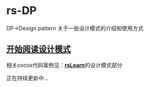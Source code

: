 # rs-DP
DP->Design pattern
关于一些设计模式的介绍和使用方式

## [开始阅读设计模式](./DesignPattern/designMode/README.md)


相关cocos代码案例见：[**rsLearn**](https://github.com/RYQ-A-Q/rsLearn.git)的设计模式部分

正在持续更新中...